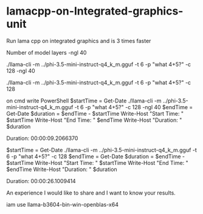 # lamacpp-on-Integrated-graphics-unit




Run lama cpp on integrated graphics and is 3 times faster



Number of model layers  -ngl 40

 ./llama-cli -m ../phi-3.5-mini-instruct-q4_k_m.gguf -t 6 -p "what 4+5?" -c 128 -ngl 40

./llama-cli -m ../phi-3.5-mini-instruct-q4_k_m.gguf -t 6 -p "what 4+5?" -c 128




on cmd
write PowerShell
$startTime = Get-Date
./llama-cli -m ../phi-3.5-mini-instruct-q4_k_m.gguf -t 6 -p "what 4+5?" -c 128 -ngl 40
$endTime = Get-Date
$duration = $endTime - $startTime
Write-Host "Start Time: " $startTime
Write-Host "End Time: " $endTime
Write-Host "Duration: " $duration

Duration:  00:00:09.2066370
>>>>>>>>>>>>>>>>>>>>>>>>>>>>>>>>>>>>>>>>>>>>>>>>>>>>>>>>>>>>>>>>>>>

$startTime = Get-Date
./llama-cli -m ../phi-3.5-mini-instruct-q4_k_m.gguf -t 6 -p "what 4+5?" -c 128
$endTime = Get-Date
$duration = $endTime - $startTime
Write-Host "Start Time: " $startTime
Write-Host "End Time: " $endTime
Write-Host "Duration: " $duration

Duration:  00:00:26.1009414






An experience I would like to share and I want to know your results.



iam use
llama-b3604-bin-win-openblas-x64



